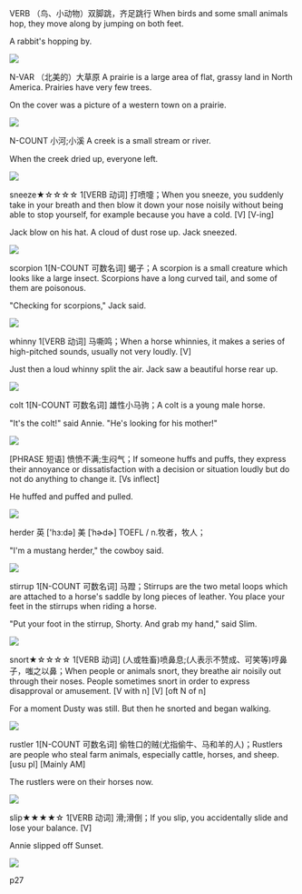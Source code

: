 VERB （鸟、小动物）双脚跳，齐足跳行 
When birds and some small animals hop, they move along by jumping on both feet.

A rabbit's hopping by.

![](https://ichef.bbci.co.uk/curationkit-ichef/400xn/amz/childrens-binarystore/cbeebies/peter_rabbit_1024_576.jpg)


N-VAR （北美的）大草原 
A prairie is a large area of flat, grassy land in North America. Prairies have very few trees.

On the cover was a picture of a western town on a prairie.

![](http://www.konza.ksu.edu/images/image001.jpg)
 

N-COUNT 小河;小溪 
A creek is a small stream or river.

When the creek dried up, everyone left.

![](http://islandnature.ca/wp-content/uploads/2012/11/rosewall_creek_falls2.jpg)

sneeze★☆☆☆☆
1[VERB 动词] 打喷嚏；When you sneeze, you suddenly take in your breath and then blow it down your nose noisily without being able to stop yourself, for example because you have a cold. [V] [V-ing]

Jack blow on his hat. A cloud of dust rose up. Jack sneezed.

![](https://ichef-1.bbci.co.uk/news/660/media/images/68531000/jpg/_68531683_sneese464.jpg)

scorpion
1[N-COUNT 可数名词] 蝎子；A scorpion is a small creature which looks like a large insect. Scorpions have a long curved tail, and some of them are poisonous.

"Checking for scorpions," Jack said.

![](https://upload.wikimedia.org/wikipedia/commons/thumb/c/cb/Female_Emperor_Scorpion.jpg/1200px-Female_Emperor_Scorpion.jpg)

whinny
1[VERB 动词] 马嘶鸣；When a horse whinnies, it makes a series of high-pitched sounds, usually not very loudly. [V]

Just then a loud whinny split the air. Jack saw a beautiful horse rear up.

![](http://i.dailymail.co.uk/i/pix/2008/12/16/article-1095249-02D18057000005DC-963_468x313.jpg)

colt
1[N-COUNT 可数名词] 雄性小马驹；A colt is a young male horse.

"It's the colt!" said Annie. "He's looking for his mother!"

![](https://images-na.ssl-images-amazon.com/images/M/MV5BZjRhNWE3YWItNDFmYy00YzQ5LWE4Y2UtNDc1MmEwNjAwODYzXkEyXkFqcGdeQXVyNTUyNzA5ODE@._V1_UY1200_CR78,0,630,1200_AL_.jpg)

[PHRASE 短语] 愤愤不满;生闷气；If someone huffs and puffs, they express their annoyance or dissatisfaction with a decision or situation loudly but do not do anything to change it. [Vs inflect]

He huffed and puffed and pulled.

![](http://orig03.deviantart.net/cf0c/f/2014/135/8/1/huffing_and_puffing_horse_by_lylade3-d7ii7a9.gif)

herder
英 ['hɜ:də]  美 [ˈhɚdɚ] 
TOEFL  / 
n.牧者，牧人；

"I'm a mustang herder," the cowboy said.

![](http://eponaquest.com/wp-content/uploads/shutterstock_3000443-2-360x239.jpg)

stirrup
1[N-COUNT 可数名词] 马蹬；Stirrups are the two metal loops which are attached to a horse's saddle by long pieces of leather. You place your feet in the stirrups when riding a horse.

"Put your foot in the stirrup, Shorty. And grab my hand," said Slim.

![](http://l7.alamy.com/zooms/b6b53ec10ab34ddc9f8b48c7816924c4/a-riders-boot-in-a-stirrup-on-a-horse-c3w0rj.jpg)

snort★☆☆☆☆
1[VERB 动词] (人或牲畜)喷鼻息;(人表示不赞成、可笑等)哼鼻子，嗤之以鼻；When people or animals snort, they breathe air noisily out through their noses. People sometimes snort in order to express disapproval or amusement. [V with n] [V] [oft N of n]

For a moment Dusty was still. But then he snorted and began walking.

![](https://qph.ec.quoracdn.net/main-qimg-5027fd09342d3dd30c80324069cc4730-c)

rustler
1[N-COUNT 可数名词] 偷牲口的贼(尤指偷牛、马和羊的人)；Rustlers are people who steal farm animals, especially cattle, horses, and sheep. [usu pl] [Mainly AM]

The rustlers were on their horses now.

![](http://www.hockeydb.com/ihdb/logos/ajhl--red_deer_rustlers_1970-71.gif)

slip★★★★☆
1[VERB 动词] 滑;滑倒；If you slip, you accidentally slide and lose your balance. [V]

Annie slipped off Sunset.

![](https://upload.wikimedia.org/wikipedia/commons/0/0f/Rodeo3b2004-12-21.jpg)

p27







